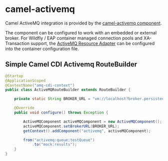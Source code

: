 # camel-activemq

Camel ActiveMQ integration is provided by the [camel-activemq component](http://camel.apache.org/activemq.html).

The component can be configured to work with an embedded or external broker. For Wildfly / EAP container managed connection pools and XA-Transaction support, the [ActiveMQ Resource Adapter](http://activemq.apache.org/resource-adapter.html) can be configured into the container configuration file.

## Simple Camel CDI Activemq RouteBuilder
```java
@Startup
@ApplicationScoped
@ContextName("amq-cdi-context")
public class ActiveMQRouteBuilder extends RouteBuilder {

    private static String BROKER_URL = "vm://localhost?broker.persistent=false&broker.useJmx=false";

    @Override
    public void configure() throws Exception {

        ActiveMQComponent activeMQComponent = new ActiveMQComponent();
        activeMQComponent.setBrokerURL(BROKER_URL);
        getContext().addComponent("activemq", activeMQComponent);

        from("activemq:queue:testQueue")
            .to("mock:results");
    }
}
```

